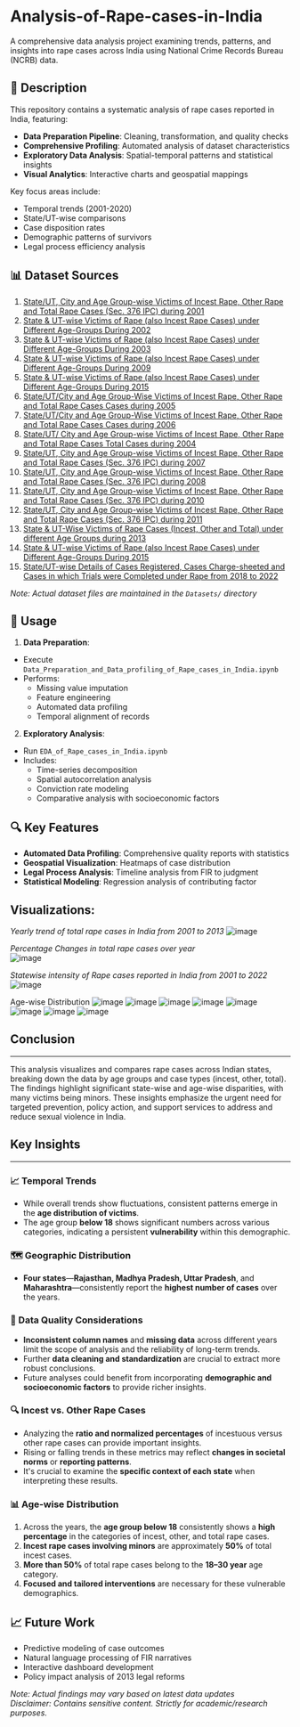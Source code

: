 # Analysis-of-Rape-cases-in-India
A comprehensive data analysis project examining trends, patterns, and insights into rape cases across India using National Crime Records Bureau (NCRB) data.

## 📝 Description

This repository contains a systematic analysis of rape cases reported in India, featuring:

- **Data Preparation Pipeline**: Cleaning, transformation, and quality checks
- **Comprehensive Profiling**: Automated analysis of dataset characteristics
- **Exploratory Data Analysis**: Spatial-temporal patterns and statistical insights
- **Visual Analytics**: Interactive charts and geospatial mappings

Key focus areas include:
- Temporal trends (2001-2020)
- State/UT-wise comparisons
- Case disposition rates
- Demographic patterns of survivors
- Legal process efficiency analysis

## 📊 Dataset Sources

1. [State/UT, City and Age Group-wise Victims of Incest Rape, Other Rape and Total Rape Cases (Sec. 376 IPC) during 2001](https://www.data.gov.in/resource/stateutcity-age-group-wise-victims-incest-rape-other-rape-and-total-rape-cases-during-2001)
2. [State & UT-wise Victims of Rape (also Incest Rape Cases) under Different Age-Groups During 2002](https://www.data.gov.in/resource/stateut-city-and-age-group-wise-victims-incest-rape-other-rape-and-rape-cases-total-cases)
4. [State & UT-wise Victims of Rape (also Incest Rape Cases) under Different Age-Groups During 2003](https://www.data.gov.in/resource/stateut-city-and-age-group-wise-victims-incest-rape-other-rape-and-total-rape-cases-total)
5. [State & UT-wise Victims of Rape (also Incest Rape Cases) under Different Age-Groups During 2009](https://www.data.gov.in/resource/stateut-city-and-age-group-wise-victims-incest-rape-other-rape-and-total-rape-cases-sec-0)
6. [State & UT-wise Victims of Rape (also Incest Rape Cases) under Different Age-Groups During 2015](https://www.data.gov.in/resource/state-ut-wise-victims-rape-also-incest-rape-cases-under-different-age-groups-during-2015)
7. [State/UT/City and Age Group-Wise Victims of Incest Rape, Other Rape and Total Rape Cases Cases during 2005](https://www.data.gov.in/resource/stateutcity-and-age-group-wise-victims-incest-rape-other-rape-and-total-rape-cases-cases-0)
8. [State/UT/City and Age Group-Wise Victims of Incest Rape, Other Rape and Total Rape Cases Cases during 2006](https://www.data.gov.in/resource/stateutcity-and-age-group-wise-victims-incest-rape-other-rape-and-total-rape-cases-cases)
9. [State/UT/ City and Age Group-wise Victims of Incest Rape, Other Rape and Total Rape Cases Total Cases during 2004](https://www.data.gov.in/resource/stateut-city-and-age-group-wise-victims-incest-rape-other-rape-and-total-rape-cases-total)
10. [State/UT, City and Age Group-wise Victims of Incest Rape, Other Rape and Total Rape Cases (Sec. 376 IPC) during 2007](https://www.data.gov.in/resource/stateut-city-and-age-group-wise-victims-incest-rape-other-rape-and-total-rape-cases-sec-3)
11. [State/UT, City and Age Group-wise Victims of Incest Rape, Other Rape and Total Rape Cases (Sec. 376 IPC) during 2008](https://www.data.gov.in/resource/stateut-city-and-age-group-wise-victims-incest-rape-other-rape-and-total-rape-cases-sec)
12. [State/UT, City and Age Group-wise Victims of Incest Rape, Other Rape and Total Rape Cases (Sec. 376 IPC) during 2010](https://www.data.gov.in/resource/stateut-city-and-age-group-wise-victims-incest-rape-other-rape-and-total-rape-cases-sec-1)
13. [State/UT, City and Age Group-wise Victims of Incest Rape, Other Rape and Total Rape Cases (Sec. 376 IPC) during 2011](https://www.data.gov.in/resource/stateut-city-and-age-group-wise-victims-incest-rape-other-rape-and-total-rape-cases-sec-2)
14. [State & UT-Wise Victims of Rape Cases (Incest, Other and Total) under different Age Groups during 2013](https://www.data.gov.in/resource/state-ut-wise-victims-rape-cases-incest-other-and-total-under-different-age-groups-during)
15. [State & UT-wise Victims of Rape (also Incest Rape Cases) under Different Age-Groups During 2015](https://www.data.gov.in/resource/state-ut-wise-victims-rape-also-incest-rape-cases-under-different-age-groups-during-2015)
16. [State/UT-wise Details of Cases Registered, Cases Charge-sheeted and Cases in which Trials were Completed under Rape from 2018 to 2022](https://up.data.gov.in/resource/stateut-wise-details-cases-registered-cases-charge-sheeted-and-cases-which-trials-were)

*Note: Actual dataset files are maintained in the `Datasets/` directory*

## 🚀 Usage

1. **Data Preparation**:
- Execute `Data_Preparation_and_Data_profiling_of_Rape_cases_in_India.ipynb`
- Performs:
  - Missing value imputation
  - Feature engineering
  - Automated data profiling
  - Temporal alignment of records

2. **Exploratory Analysis**:
- Run `EDA_of_Rape_cases_in_India.ipynb`
- Includes:
  - Time-series decomposition
  - Spatial autocorrelation analysis
  - Conviction rate modeling
  - Comparative analysis with socioeconomic factors

## 🔍 Key Features

- **Automated Data Profiling**: Comprehensive quality reports with statistics
- **Geospatial Visualization**: Heatmaps of case distribution
- **Legal Process Analysis**: Timeline analysis from FIR to judgment
- **Statistical Modeling**: Regression analysis of contributing factor

## Visualizations: 
*Yearly trend of total rape cases in India from 2001 to 2013*
![image](https://github.com/user-attachments/assets/f51615f3-ad96-4746-93d1-1dc620a6c2fc)

*Percentage Changes in total rape cases over year*<br>
![image](https://github.com/user-attachments/assets/64490fc5-7b82-45a5-a61f-2d7aa3dc8b1c)

*Statewise intensity of Rape cases reported in India from 2001 to 2022*
![image](https://github.com/user-attachments/assets/49934a98-81ee-4a45-96ba-733413b50d97)

Age-wise Distribution
![image](https://github.com/user-attachments/assets/b2ab5bc0-90f0-4104-bf85-b01e99433d25)
![image](https://github.com/user-attachments/assets/39954612-be19-4d92-a336-e0b2b9ef8191)
![image](https://github.com/user-attachments/assets/0d56d56d-3d3c-44da-857d-3027c38e79fa)
![image](https://github.com/user-attachments/assets/e8f39074-5e14-4ec0-906f-9b8721e2209f)
![image](https://github.com/user-attachments/assets/b2f82d60-231b-4ef2-b17e-214b07f90920)
![image](https://github.com/user-attachments/assets/75efad68-3427-46b1-9b86-d8c24ce8cb1b)
![image](https://github.com/user-attachments/assets/bbbd2fe5-a4f5-4222-907a-915d61e51c9d)
![image](https://github.com/user-attachments/assets/16e5d477-0c8e-47fc-bbf3-03fdc9973d79)






## Conclusion
---------------
This analysis visualizes and compares rape cases across Indian states, breaking down the data by age groups and case types (incest, other, total). The findings highlight significant state-wise and age-wise disparities, with many victims being minors. These insights emphasize the urgent need for targeted prevention, policy action, and support services to address and reduce sexual violence in India.

## Key Insights
---------------

### 📈 Temporal Trends
- While overall trends show fluctuations, consistent patterns emerge in the **age distribution of victims**.
- The age group **below 18** shows significant numbers across various categories, indicating a persistent **vulnerability** within this demographic.

### 🗺️ Geographic Distribution
- **Four states**—**Rajasthan, Madhya Pradesh, Uttar Pradesh**, and **Maharashtra**—consistently report the **highest number of cases** over the years.

### 🧮 Data Quality Considerations
- **Inconsistent column names** and **missing data** across different years limit the scope of analysis and the reliability of long-term trends.
- Further **data cleaning and standardization** are crucial to extract more robust conclusions.
- Future analyses could benefit from incorporating **demographic and socioeconomic factors** to provide richer insights.

### 🔍 Incest vs. Other Rape Cases
- Analyzing the **ratio and normalized percentages** of incestuous versus other rape cases can provide important insights.
- Rising or falling trends in these metrics may reflect **changes in societal norms** or **reporting patterns**.
- It's crucial to examine the **specific context of each state** when interpreting these results.

### 📊 Age-wise Distribution
1. Across the years, the **age group below 18** consistently shows a **high percentage** in the categories of incest, other, and total rape cases.
2. **Incest rape cases involving minors** are approximately **50%** of total incest cases.
3. **More than 50%** of total rape cases belong to the **18–30 year** age category.
4. **Focused and tailored interventions** are necessary for these vulnerable demographics.

## 📈 Future Work

- Predictive modeling of case outcomes
- Natural language processing of FIR narratives
- Interactive dashboard development
- Policy impact analysis of 2013 legal reforms

*Note: Actual findings may vary based on latest data updates*<br>
*Disclaimer: Contains sensitive content. Strictly for academic/research purposes.*

